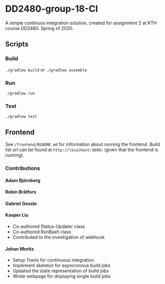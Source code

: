 # DD2480-group-18-CI
A simple continuos integration solution, created for assignment 2 at KTH course DD2480. Spring of 2020.

## Scripts
### Build
`./gradlew build` or `./gradlew assemble`

### Run 
`./gradlew run`

### Test
`./gradlew test`


## Frontend
See `/frontend/README.md` for information about running the frontend. 
Build list url can be found at `http://localhost:3000/` (given that the frontend is running).

### Contributions
#### Adam Björnberg


#### Robin Bråtfors

#### Gabriel Gessle

#### Kasper Liu
- Co-authored Status-Updater class
- Co-authored RunBash class 
- Contributed to the investigation of webhook

#### Johan Moritz
- Setup Travis for continuous integration
- Implement skeleton for asyncronous build jobs
- Updated the state representation of build jobs
- Wrote webpage for displaying single build jobs